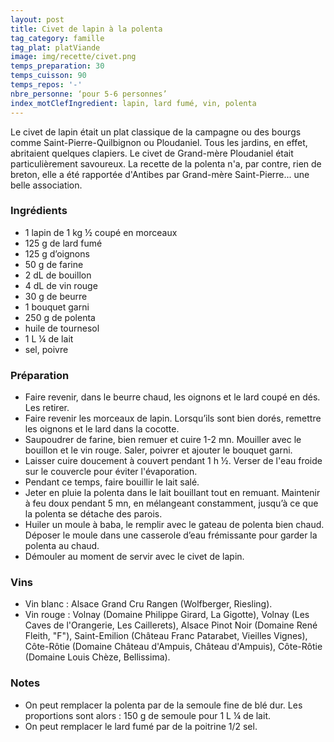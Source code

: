 ```yaml
---
layout: post
title: Civet de lapin à la polenta
tag_category: famille
tag_plat: platViande
image: img/recette/civet.png
temps_preparation: 30
temps_cuisson: 90
temps_repos: '-'
nbre_personne: ‘pour 5-6 personnes’
index_motClefIngredient: lapin, lard fumé, vin, polenta
---
```

Le civet de lapin était un plat classique de la campagne ou des bourgs comme Saint-Pierre-Quilbignon ou Ploudaniel. Tous les jardins, en effet, abritaient quelques clapiers. Le civet de Grand-mère Ploudaniel était particulièrement savoureux. La recette de la polenta n'a, par contre, rien de breton, elle a été rapportée d'Antibes par Grand-mère Saint-Pierre... une belle association.

### Ingrédients
* 1 lapin de 1 kg ½ coupé en morceaux
* 125 g de lard fumé
* 125 g d’oignons
* 50 g de farine
* 2 dL de bouillon
* 4 dL de vin rouge
* 30 g de beurre
* 1 bouquet garni
* 250 g de polenta
* huile de tournesol
* 1 L ¼ de lait
* sel, poivre


### Préparation
* Faire revenir, dans le beurre chaud, les oignons et le lard coupé en dés. Les retirer.
* Faire revenir les morceaux de lapin. Lorsqu’ils sont bien dorés, remettre les oignons et le lard dans la cocotte.
* Saupoudrer de farine, bien remuer et cuire 1-2 mn. Mouiller avec le bouillon et le vin rouge. Saler, poivrer et ajouter le bouquet garni.
* Laisser cuire doucement à couvert pendant 1 h ½. Verser de l'eau froide sur le couvercle pour éviter l'évaporation.
* Pendant ce temps, faire bouillir le lait salé.
* Jeter en pluie la polenta dans le lait bouillant tout en remuant. Maintenir à feu doux pendant 5 mn, en mélangeant constamment, jusqu’à ce que la polenta se détache des parois.
* Huiler un moule à baba, le remplir avec le gateau de polenta bien chaud. Déposer le moule dans une casserole d’eau frémissante pour garder la polenta au chaud.
* Démouler au moment de servir avec le civet de lapin.


### Vins
* Vin blanc : Alsace Grand Cru Rangen (Wolfberger, Riesling).
* Vin rouge : Volnay (Domaine Philippe Girard, La Gigotte), Volnay (Les Caves de l'Orangerie, Les Caillerets), Alsace Pinot Noir (Domaine René Fleith, "F"), Saint-Emilion (Château Franc Patarabet, Vieilles Vignes), Côte-Rôtie (Domaine Château d'Ampuis, Château d'Ampuis), Côte-Rôtie (Domaine Louis Chèze, Bellissima).


### Notes
* On peut remplacer la polenta par de la semoule fine de blé dur. Les proportions sont alors : 150 g de semoule pour 1 L ¼ de lait.
 * On peut remplacer le lard fumé par de la poitrine 1/2 sel.
